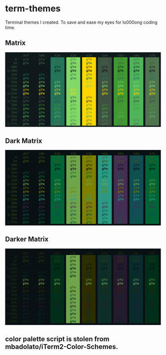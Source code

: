 # term-themes

Terminal themes I created. To save and ease my eyes for lo000ong coding time.

## Matrix

![Screenshot](screenshots/matrix.png)

## Dark Matrix

![Screenshot](screenshots/darkmatrix.png)

## Darker Matrix

![Screenshot](screenshots/darkermatrix.png)

## color palette script is stolen from mbadolato/iTerm2-Color-Schemes.
